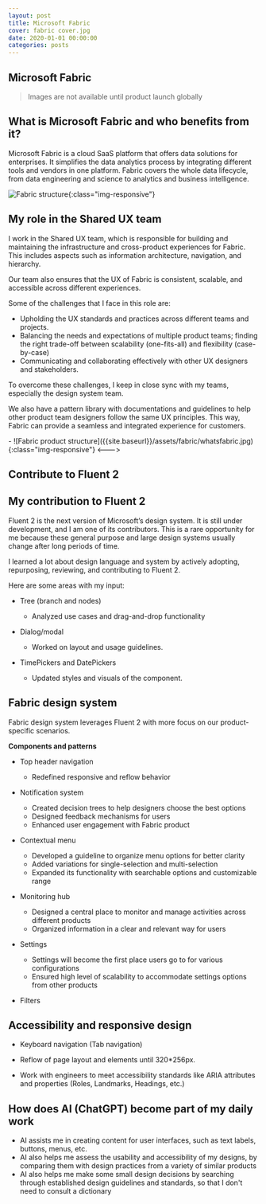```yaml
---
layout: post
title: Microsoft Fabric
cover: fabric cover.jpg
date: 2020-01-01 00:00:00
categories: posts
---
```


## Microsoft Fabric

>Images are not available until product launch globally

<!--- 
> You can right-click "Open Image in New Tab" to view images details)
--->

## What is Microsoft Fabric and who benefits from it?

Microsoft Fabric is a cloud SaaS platform that offers data solutions for enterprises. It simplifies the data analytics process by integrating different tools and vendors in one platform. Fabric covers the whole data lifecycle, from data engineering and science to analytics and business intelligence.

![Fabric structure]({{site.baseurl}}/assets/fabric/whatsfabric.jpg){:class="img-responsive"}


## My role in the Shared UX team

I work in the Shared UX team, which is responsible for building and maintaining the infrastructure and cross-product experiences for Fabric. This includes aspects such as information architecture, navigation, and hierarchy. 

Our team also ensures that the UX of Fabric is consistent, scalable, and accessible across different experiences. 

Some of the challenges that I face in this role are:
- Upholding the UX standards and practices across different teams and projects.
- Balancing the needs and expectations of multiple product teams; finding the right trade-off between scalability (one-fits-all) and flexibility (case-by-case)
- Communicating and collaborating effectively with other UX designers and stakeholders.

To overcome these challenges, I keep in close sync with my teams, especially the design system team. 

We also have a pattern library with documentations and guidelines to help other product team designers follow the same UX principles. This way, Fabric can provide a seamless and integrated experience for customers.

<!--->
-
![Fabric product structure]({{site.baseurl}}/assets/fabric/whatsfabric.jpg){:class="img-responsive"}

<--->

##  Contribute to Fluent 2

## My contribution to Fluent 2

Fluent 2 is the next version of Microsoft’s design system. It is still under development, and I am one of its contributors. This is a rare opportunity for me because these general purpose and large design systems usually change after long periods of time. 

I learned a lot about design language and system by actively adopting, repurposing, reviewing, and contributing to Fluent 2.

Here are some areas with my input:

- Tree (branch and nodes)

  - Analyzed use cases and drag-and-drop functionality

<!--- 
Use case: File explorer

![File explorer (with Tree component)]({{site.baseurl}}/assets/fabric/explorer.png){:class="img-responsive"}


Layout and hierarchy 

![Tree node indentation]({{site.baseurl}}/assets/fabric/tree.png){:class="img-responsive"}

Drag and drop interaction

1. Drag a node to a new position of the tree in the same level. 
1. Drag a node to a new location of the tree in a different level.
1. Drag a node into a container node. 
1. Drag a node to a new location outside of tree
1. Cancel drag.
1. Drag a node from outside and drop in the tree
1. Show disabled drop position (meaning this a certain area of the tree is not editable)

![Tree node drag and drop]({{site.baseurl}}/assets/fabric/treedrag.png){:class="img-responsive"}

-->


- Dialog/modal

  - Worked on layout and usage guidelines.

- TimePickers and DatePickers

  - Updated styles and visuals of the component.


## Fabric design system

Fabric design system leverages Fluent 2 with more focus on our product-specific scenarios. 

**Components and patterns**

- Top header navigation 
  - Redefined responsive and reflow behavior

- Notification system
  - Created decision trees to help designers choose the best options
  - Designed feedback mechanisms for users
  - Enhanced user engagement with Fabric product

- Contextual menu 
  - Developed a guideline to organize menu options for better clarity
  - Added variations for single-selection and multi-selection
  - Expanded its functionality with searchable options and customizable range

- Monitoring hub
  - Designed a central place to monitor and manage activities across different products
  - Organized information in a clear and relevant way for users

- Settings
  - Settings will become the first place users go to for various configurations
  - Ensured high level of scalability to accommodate settings options from other products

- Filters


## Accessibility and responsive design

- Keyboard navigation (Tab navigation)

- Reflow of page layout and elements until 320*256px. 

- Work with engineers to meet accessibility standards like ARIA attributes and properties (Roles, Landmarks, Headings, etc.)

## How does AI (ChatGPT) become part of my daily work
- AI assists me in creating content for user interfaces, such as text labels, buttons, menus, etc.
- AI also helps me assess the usability and accessibility of my designs, by comparing them with design practices from a variety of similar products
- AI also helps me make some small design decisions by searching through established design guidelines and standards, so that I don't need to consult a dictionary